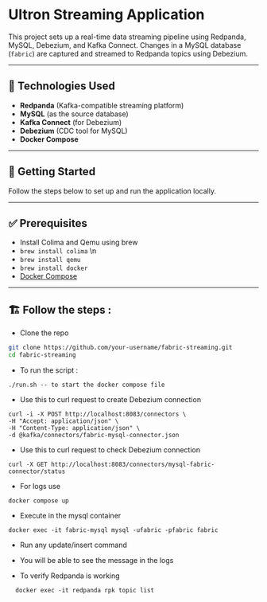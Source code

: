 # Ultron Streaming Application

This project sets up a real-time data streaming pipeline using Redpanda, MySQL, Debezium, and Kafka Connect. Changes in a MySQL database (`fabric`) are captured and streamed to Redpanda topics using Debezium.

---

## 🧰 Technologies Used

- **Redpanda** (Kafka-compatible streaming platform)
- **MySQL** (as the source database)
- **Kafka Connect** (for Debezium)
- **Debezium** (CDC tool for MySQL)
- **Docker Compose**

---

## 🚀 Getting Started

Follow the steps below to set up and run the application locally.

---

## ✅ Prerequisites

- Install Colima and Qemu using brew
- ```brew install colima```
\n
- ```brew install qemu```
- ```brew install docker```
- [Docker Compose](https://docs.docker.com/compose/install/)

---

## 🏗️ Follow the steps : 

- Clone the repo
```bash
git clone https://github.com/your-username/fabric-streaming.git
cd fabric-streaming
```

- To run the script :
```angular2html
./run.sh -- to start the docker compose file
```

- Use this to curl request to create Debezium connection
```angular2html
curl -i -X POST http://localhost:8083/connectors \
-H "Accept: application/json" \
-H "Content-Type: application/json" \
-d @kafka/connectors/fabric-mysql-connector.json
```
- Use this to curl request to check Debezium connection
```angular2html
curl -X GET http://localhost:8083/connectors/mysql-fabric-connector/status
```

- For logs use
```angular2html
docker compose up 
```
- Execute in the mysql container
```angular2html
docker exec -it fabric-mysql mysql -ufabric -pfabric fabric 
```
- Run any update/insert command
- You will be able to see the message in the logs

- To verify Redpanda is working
```angular2html
  docker exec -it redpanda rpk topic list
```